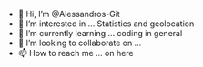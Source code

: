 - 👋 Hi, I’m @Alessandros-Git
- 👀 I’m interested in ... Statistics and geolocation
- 🌱 I’m currently learning ... coding in general
- 💞️ I’m looking to collaborate on ...
- 📫 How to reach me ... on here

<!---
Alessandros-Git/Alessandros-Git is a ✨ special ✨ repository because its `README.md` (this file) appears on your GitHub profile.
You can click the Preview link to take a look at your changes.
--->
